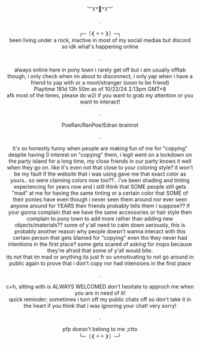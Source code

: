 
  
<div align="center">︶꒦꒷🍭꒷꒦︶

  .
<div align="center">  ╭─〔❨✧✧❩〕─╮
<div align="center"> been living under a rock, inactive in most of my social medias but discord so idk what's happening online

  .
<div align="center"> always online here in pony town i rarely get off but i am usually offtab though, i only check when im about to disconnect, i only yap when i have a friend to yap with or a moot/stranger (soon to be friend)
<div align="center"> Playtime 181d 13h 50m as of 10/22/24 2:13pm GMT+8
<div align="center"> afk most of the times, please do w2i if you want to grab my attention or you want to interact!
  
  .
  
<div align="center"> PoeRan/RanPoe/Edran brainrot
  
  .
  
<div align="center"> it's so honestly funny when people are making fun of me for "copying" despite having 0 interest on "copying" them, i legit went on a lockdown on the party island for a long time, my close friends in our party knows it well when they go on. like it's even not that close to your coloring style? it won't be my fault if the website that i was using gave me that exact color as yours.. so were claiming colors now too??.. i've been shading and tinting experiencing for years now and i still think that SOME people still gets "mad" at me for having the same tinting or a certain color that SOME of their ponies have even though i never seen them around nor ever seen anyone around for YEARS their friends probably tells them i suppose?? if your gonna complain that we have the same accessories or hair style then complain to pony town to add more rather than adding new objects/materials?? some of y'all need to calm down seriously, this is probably another reason why people doesn't wanna interact with this certain person that gets blamed for "copying" even tho they never had intentions in the first place? some gets scared of asking for inspo because they're afraid that some of y'all would bite.
<div align="center"> its not that im mad or anything its just fr so unmotivating to not go around in public again to prove that i don't copy nor had intensions in the first place
  
  .
<div align="center"> c+h, sitting with is ALWAYS WELCOMED don't hesitate to approch me when you are in need of it! 
<div align="center"> quick reminder; sometimes i turn off my public chats off so don't take it in the heart if you think that i was ignoring your chat! very sorry!

  .
<div align="center"> pfp doesn't belong to me ;ctto
<div align="center">╰─〔❨✧✧❩〕─╯
